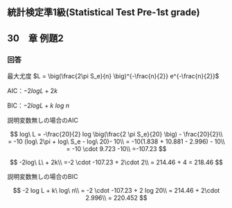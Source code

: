 ## 統計検定準1級(Statistical Test Pre-1st grade)
## 30　章 例題2
### 回答

最大尤度 $L = \big(\frac{2\pi S_e}{n} \big)^{-\frac{n}{2}} e^{-\frac{n}{2}}$

AIC：$-2 log L + 2k$

BIC：$-2log L + k\ log\ n$

説明変数無しの場合のAIC

$$
log\ L = -\frac{20}{2} log \big(\frac{2 \pi S_e}{20} \big) - \frac{20}{2}\\
= -10 (log\ 2\pi + log\ S_e - log\ 20)- 10\\
= -10(1.838 + 10.881 - 2.996) - 10\\
= -10 \cdot 9.723 -10\\
=-107.23
$$

$$
-2log\ L\ + 2k\\
=-2 \cdot -107.23 + 2\cdot 2\\
= 214.46 + 4 = 218.46
$$

説明変数無しの場合のBIC

$$
-2 log L + k\ log\ n\\
= -2 \cdot -107.23 + 2 log 20\\
= 214.46 + 2\cdot 2.996\\
= 220.452
$$